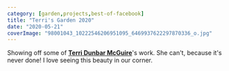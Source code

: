 ```yaml
---
category: [garden,projects,best-of-facebook]
title: "Terri's Garden 2020"
date: "2020-05-21"
coverImage: "98001043_10222546206951095_6469937622297870336_o.jpg"
---
```


Showing off some of [**Terri Dunbar McGuire**](https://www.facebook.com/terri.mcguire?__cft__[0]=AZVCYu2ChrVQFtg6f3csH4ZuVICk4BiWIKfeA6am3uucnu5L-vGvSkO8ts0rgsw5D_VvzPmDCj6Lf0tGxi26ielVju-yjxKHATLX1qFa4Mmm6X2K4DewZzpjK8iAbLY-E70&__tn__=-]K-R)'s work. She can't, because it's never done! I love seeing this beauty in our corner.

<script type="application/json" class="sgb-data">{"copyRProtection":true,"copyRAlert":"Hello, this photo is mine!","sliderScrollNavi":false,"sliderNextPrevAnimation":"animation","galleryScrollPositionControll":false,"sliderItemCounterEnable":true,"sliderItemTitleEnable":true,"sliderItemTitleFontSize":18,"sliderItemTitleTextColor":"rgba(255,255,255,1)","itemCounterColor":"rgba(255,255,255,1)","sliderThumbBarEnable":true,"sliderThumbBarHoverColor":"rgba(240,240,240,1)","sliderBgColor":"rgba(0,0,0,0.8)","sliderPreloaderColor":"rgba(240,240,240,1)","sliderHeaderFooterBgColor":"rgba(0,0,0,0.4)","sliderNavigationColor":"rgba(0,0,0,1)","sliderNavigationIconColor":"rgba(255,255,255,1)","sliderSlideshow":true,"sliderSlideshowDelay":8,"slideshowIndicatorColor":"rgba(255,255,255,1)","slideshowIndicatorColorBg":"rgba(255,255,255,0.5)","sliderThumbSubMenuBackgroundColor":"rgba(255,255,255,0)","sliderThumbSubMenuBackgroundColorOver":"rgba(255,255,255,1)","sliderThumbSubMenuIconColor":"rgba(255,255,255,1)","sliderThumbSubMenuIconHoverColor":"rgba(0,0,0,1)","sliderSocialShareEnabled":true,"sliderZoomEnable":true,"sliderFullscreenEnabled":true,"modaBgColor":"rgba(0,0,0,0.8)","modalIconColor":"rgba(255,255,255,1)","modalIconColorHover":"rgba(255,255,255,0.8)","shareFacebook":true,"shareTwitter":false,"sharePinterest":true,"sliderItemDownload":false,"shareCopyLink":false,"deepLinking":false,"linkTargetWindow":"_self","galleryPreloaderColor":"rgba(230,230,230,1)","galleryBgColor":"rgba(0,0,0,0)","galleryBorderRadius":0,"lastRowFill":true,"collectionThumbRecomendedHeight":200,"thumbSpacing":5,"captions":true,"collectionthumbHoverTitleFontSize":12,"collectionthumbRoundedCorners":0,"collectionthumbHoverTitleTextColor":"rgba(255,255,255,1)","collectionthumbHoverTitleTextBgColor":"rgba(0,0,0,0.8)","collectionthumbHoverBgColor":"rgba(0,0,0,0.4)","collectionThumbSubMenuDownload":false,"collectionThumbSubMenuShare":true,"collectionThumbSubMenuBgColor":"rgba(0,0,0,0.4)","collectionThumbSubMenuBgColorHover":"rgba(255,255,255,1)","collectionThumbSubMenuIconColor":"rgba(255,255,255,1)","collectionThumbSubMenuIconColorHover":"rgba(0,0,0,1)","galleryType":"pgc_sgb_justified","galleryId":"77138562_1593726627790","images":[{"url":"http://blog.duanemcguire.com/wp-content/uploads/2020/06/97294590_10222546206391081_7974190595633577984_o-1024x768.jpg","fullUrl":"http://blog.duanemcguire.com/wp-content/uploads/2020/06/97294590_10222546206391081_7974190595633577984_o.jpg","link":"http://blog.duanemcguire.com/?attachment_id=1436","alt":"","id":"1436","caption":""},{"url":"http://blog.duanemcguire.com/wp-content/uploads/2020/06/97342746_10222546205511059_4247352137505308672_o-764x1024.jpg","fullUrl":"http://blog.duanemcguire.com/wp-content/uploads/2020/06/97342746_10222546205511059_4247352137505308672_o.jpg","link":"http://blog.duanemcguire.com/?attachment_id=1437","alt":"","id":"1437","caption":""},{"url":"http://blog.duanemcguire.com/wp-content/uploads/2020/06/98001043_10222546206951095_6469937622297870336_o-764x1024.jpg","fullUrl":"http://blog.duanemcguire.com/wp-content/uploads/2020/06/98001043_10222546206951095_6469937622297870336_o.jpg","link":"http://blog.duanemcguire.com/?attachment_id=1438","alt":"","id":"1438","caption":""},{"url":"http://blog.duanemcguire.com/wp-content/uploads/2020/06/98167483_10222546206311079_6890343190327459840_o-1024x768.jpg","fullUrl":"http://blog.duanemcguire.com/wp-content/uploads/2020/06/98167483_10222546206311079_6890343190327459840_o.jpg","link":"http://blog.duanemcguire.com/?attachment_id=1439","alt":"","id":"1439","caption":""},{"url":"http://blog.duanemcguire.com/wp-content/uploads/2020/06/99011979_10222546205711064_3193454892068896768_o-1024x768.jpg","fullUrl":"http://blog.duanemcguire.com/wp-content/uploads/2020/06/99011979_10222546205711064_3193454892068896768_o.jpg","link":"http://blog.duanemcguire.com/?attachment_id=1440","alt":"","id":"1440","caption":""},{"url":"http://blog.duanemcguire.com/wp-content/uploads/2020/06/100050993_10222546205991071_4625427998219173888_o-764x1024.jpg","fullUrl":"http://blog.duanemcguire.com/wp-content/uploads/2020/06/100050993_10222546205991071_4625427998219173888_o.jpg","link":"http://blog.duanemcguire.com/?attachment_id=1441","alt":"","id":"1441","caption":""},{"url":"http://blog.duanemcguire.com/wp-content/uploads/2020/06/100476183_10222546206751090_8347936223074975744_o-764x1024.jpg","fullUrl":"http://blog.duanemcguire.com/wp-content/uploads/2020/06/100476183_10222546206751090_8347936223074975744_o.jpg","link":"http://blog.duanemcguire.com/?attachment_id=1442","alt":"","id":"1442","caption":""}],"useClobalSettings":true,"loading":false,"gutIsSelected":true}</script>
